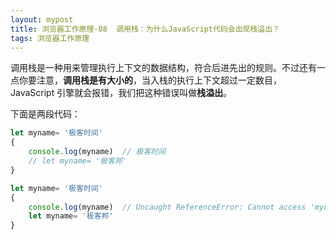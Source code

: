 ```yaml
---
layout: mypost
title: 浏览器工作原理-08  调用栈：为什么JavaScript代码会出现栈溢出？
tags: 浏览器工作原理
---
```


调用栈是一种用来管理执行上下文的数据结构，符合后进先出的规则。不过还有一点你要注意，**调用栈是有大小的**，当入栈的执行上下文超过一定数目，JavaScript 引擎就会报错，我们把这种错误叫做**栈溢出**。



下面是两段代码：

```js
let myname= '极客时间'
{
    console.log(myname)  // 极客时间
    // let myname= '极客邦'
}
```

```js
let myname= '极客时间'
{
    console.log(myname)  // Uncaught ReferenceError: Cannot access 'myname' before initialization
    let myname= '极客邦'
}
```

